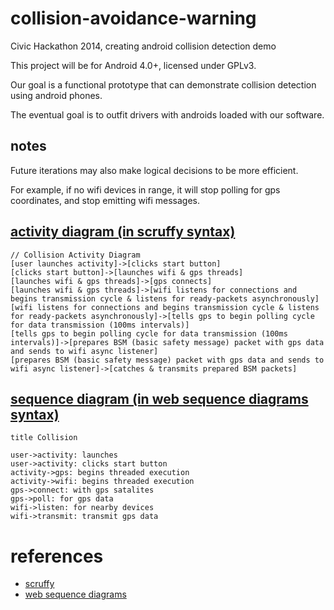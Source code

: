 
# collision-avoidance-warning

Civic Hackathon 2014, creating android collision detection demo


This project will be for Android 4.0+, licensed under GPLv3.

Our goal is a functional prototype that can demonstrate collision detection using android phones.

The eventual goal is to outfit drivers with androids loaded with our software.



## notes

Future iterations may also make logical decisions to be more efficient.

For example, if no wifi devices in range, it will stop polling for gps coordinates, and stop emitting wifi messages.


## [activity diagram (in scruffy syntax)](http://yuml.me/edit/61190414)

    // Collision Activity Diagram
    [user launches activity]->[clicks start button]
    [clicks start button]->[launches wifi & gps threads]
    [launches wifi & gps threads]->[gps connects]
    [launches wifi & gps threads]->[wifi listens for connections and begins transmission cycle & listens for ready-packets asynchronously]
    [wifi listens for connections and begins transmission cycle & listens for ready-packets asynchronously]->[tells gps to begin polling cycle for data transmission (100ms intervals)]
    [tells gps to begin polling cycle for data transmission (100ms intervals)]->[prepares BSM (basic safety message) packet with gps data and sends to wifi async listener]
    [prepares BSM (basic safety message) packet with gps data and sends to wifi async listener]->[catches & transmits prepared BSM packets]


## [sequence diagram (in web sequence diagrams syntax)](https://www.websequencediagrams.com/)

    title Collision

    user->activity: launches
    user->activity: clicks start button
    activity->gps: begins threaded execution
    activity->wifi: begins threaded execution
    gps->connect: with gps satalites
    gps->poll: for gps data
    wifi->listen: for nearby devices
    wifi->transmit: transmit gps data

# references

- [scruffy](http://yuml.me/diagram/scruffy/class/draw)
- [web sequence diagrams](https://www.websequencediagrams.com/)

